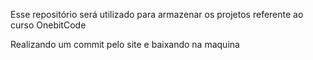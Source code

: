 Esse repositório será utilizado para armazenar os projetos referente ao curso OnebitCode

Realizando um commit pelo site e baixando na maquina
